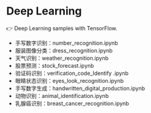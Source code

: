 # Deep Learning

👉 Deep Learning samples with TensorFlow.

- 手写数字识别：number_recognition.ipynb
- 服装图像分类：dress_recognition.ipynb
- 天气识别：weather_recognition.ipynb
- 股票预测：stock_forecast.ipynb
- 验证码识别：verification_code_Identify .ipynb
- 眼睛状态识别：eyes_look_recognition.ipynb
- 手写数字生成：handwritten_digital_production.ipynb
- 动物识别：animal_identification.ipynb
- 乳腺癌识别：breast_cancer_recognition.ipynb

